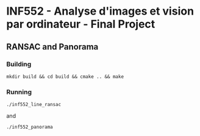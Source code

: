 # INF552 - Analyse d'images et vision par ordinateur -  Final Project

## RANSAC and Panorama

### Building

`mkdir build && cd build && cmake .. && make`

### Running

`./inf552_line_ransac`

and

`./inf552_panorama`